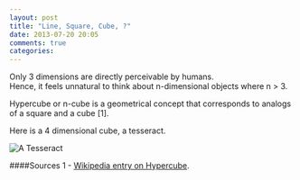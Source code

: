 ```yaml
---
layout: post
title: "Line, Square, Cube, ?"
date: 2013-07-20 20:05
comments: true
categories: 
---
```


Only 3 dimensions are directly perceivable by humans.  
Hence, it feels unnatural to think about n-dimensional objects where n > 3.  

Hypercube or n-cube is a geometrical concept that corresponds to analogs of a square and a cube [1].

Here is a 4 dimensional cube, a tesseract.

![A Tesseract](/images/tesseract.png)

####Sources 
1 - [Wikipedia entry on Hypercube](http://en.wikipedia.org/wiki/Hypercube).
